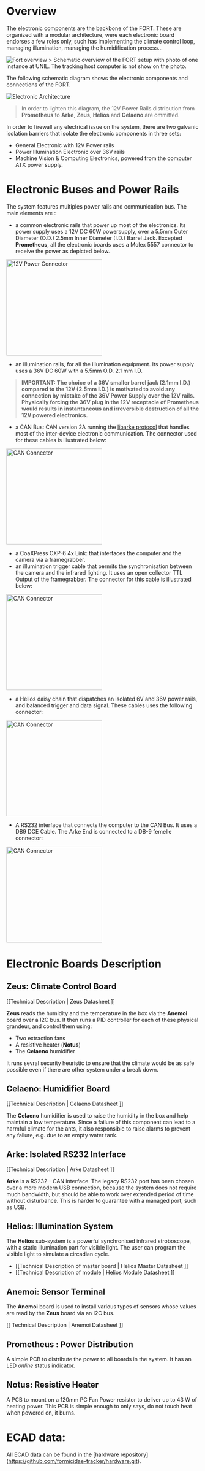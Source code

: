 # Overview

The electronic components are the backbone of the FORT. These are
organized with a modular architecture, were each electronic board
endorses a few roles only, such has implementing the climate control
loop, managing illumination, managing the humidification process...

<img alt="Fort overview" src="https://github.com/formicidae-tracker/documentation/raw/draft-matthias/images/FORTplan.png"/>
> Schematic overview of the FORT setup with photo of one instance at UNIL. The tracking host computer is not show on the photo.

The following schematic diagram shows the electronic components and connections of the FORT.

![Electronic Architecture](https://github.com/formicidae-tracker/documentation/raw/master/tikz/electronic-architecture.png)
> In order to lighten this diagram, the 12V Power Rails distribution from **Prometheus** to **Arke**, **Zeus**, **Helios** and **Celaeno** are ommitted.


In order to firewall any electrical issue on the system, there are two
galvanic isolation barriers that isolate the electronic components in
three sets:

* General Electronic with 12V Power rails
* Power Illumination Electronic over 36V rails
* Machine Vision & Computing Electronics, powered from the computer
  ATX power supply.

# Electronic Buses and Power Rails


The system features multiples power rails and communication bus. The main elements are :

* a common electronic rails that power up most of the electronics. Its
  power supply uses a 12V DC 60W powersupply, over a 5.5mm Outer
  Diameter (O.D.)  2.5mm Inner Diameter (I.D.) Barrel Jack. Excepted
  **Prometheus**, all the electronic boards uses a Molex 5557
  connector to receive the power as depicted below.  
<img alt="12V Power Connector" src="https://github.com/formicidae-tracker/documentation/raw/master/images/12V.png" width="250" />

* an illumination rails, for all the illumination equipment. Its power
  supply uses a 36V DC 60W with a 5.5mm O.D. 2.1 mm I.D.

> __IMPORTANT: The choice of a 36V smaller barrel jack (2.1mm I.D.)
>  compared to the 12V (2.5mm I.D.) is motivated to avoid any connection
>  by mistake of the 36V Power Supply over the 12V rails. Physically forcing
>  the 36V plug in the 12V receptacle of **Prometheus** would results in
>  instantaneous and irreversible destruction of all the 12V powered
>  electronics.__


* a CAN Bus: CAN version 2A running the [libarke
  protocol](https://github.com/formicidae-tracker/libarke.git) that
  handles most of the inter-device electronic communication.
  The connector used for these cables is illustrated below:
<img alt="CAN Connector" src="https://github.com/formicidae-tracker/documentation/raw/master/images/CAN.png" width="250" />

* a CoaXPress CXP-6 4x Link: that interfaces the computer and the camera via a
  framegrabber.
* an illumination trigger cable that permits the synchronisation
  between the camera and the infrared lighting. It uses an open
  collector TTL Output of the framegrabber. The connector for this
  cable is illustrated below:
<img alt="CAN Connector" src="https://github.com/formicidae-tracker/documentation/raw/master/images/trigger.png" width="250" />

* a Helios daisy chain that dispatches an isolated 6V and 36V power rails, and
  balanced trigger and data signal. These cables uses the following connector:
<img alt="CAN Connector" src="https://github.com/formicidae-tracker/documentation/raw/master/images/helios.png" width="250" />


* A RS232 interface that connects the computer to the CAN Bus. It uses a DB9 DCE Cable. The Arke End is connected to a DB-9 femelle connector:
<img alt="CAN Connector" src="https://github.com/formicidae-tracker/documentation/raw/master/images/RS232.png" width="250" />





# Electronic Boards Description

## Zeus: Climate Control Board

[[Technical Description | Zeus Datasheet ]]

**Zeus** reads the humidity and the temperature in the box via the
**Anemoi** board over a I2C bus. It then runs a PID controller for
each of these physical grandeur, and control them using:
 * Two extraction fans
 * A resistive heater (**Notus**)
 * The **Celaeno** humidifier

It runs sevral security heuristic to ensure that the climate would be
as safe possible even if there are other system under a break down.

## Celaeno: Humidifier Board

[[Technical Description | Celaeno Datasheet ]]

The **Celaeno** humidifier is used to raise the humidity in the box
and help maintain a low temperature. Since a failure of this component
can lead to a harmful climate for the ants, it also responsible to
raise alarms to prevent any failure, e.g. due to an empty water tank.

## Arke: Isolated RS232 Interface

[[Technical Description | Arke Datasheet ]]

**Arke** is a RS232 - CAN interface. The legacy RS232 port has been
chosen over a more modern USB connection, because the system does not
require much bandwidth, but should be able to work over extended
period of time without disturbance. This is harder to guarantee with a
managed port, such as USB.

## Helios: Illumination System

The **Helios** sub-system is a powerful synchronised infrared
stroboscope, with a static illumination part for visible light. The
user can program the visible light to simulate a circadian cycle.

* [[Technical Description of master board | Helios Master Datasheet ]]
* [[Technical Description of module | Helios Module Datasheet ]]

## Anemoi: Sensor Terminal

The **Anemoi** board is used to install various types of sensors whose
values are read by the **Zeus** board via an I2C bus.

[[ Technical Description | Anemoi Datasheet ]]

## Prometheus : Power Distribution

A simple PCB to distribute the power to all boards in the system. It
has an LED *online* status indicator.

## Notus: Resistive Heater

A PCB to mount on a 120mm PC Fan Power resistor to deliver up to 43 W
of heating power. This PCB is simple enough to only says, do not touch
heat when powered on, it burns.

# ECAD data:

All ECAD data can be found in the [hardware repository]
(https://github.com/formicidae-tracker/hardware.git).
